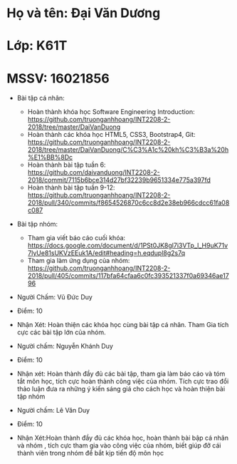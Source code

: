 ﻿# Họ và tên: Đại Văn Dương
# Lớp: K61T
# MSSV: 16021856

* Bài tập cá nhân:
	- Hoàn thành khóa học Software Engineering Introduction: https://github.com/truonganhhoang/INT2208-2-2018/tree/master/DaiVanDuong
	- Hoàn thành các khóa học HTML5, CSS3, Bootstrap4, Git: https://github.com/truonganhhoang/INT2208-2-2018/tree/master/DaiVanDuong/C%C3%A1c%20kh%C3%B3a%20h%E1%BB%8Dc 
	- Hoàn thành bài tập tuần 6: https://github.com/daivanduong/INT2208-2-2018/commit/7115b6bce314d27bf32239b9651334e775a397fd
	- Hoàn thành bài tập tuần 9-12: https://github.com/truonganhhoang/INT2208-2-2018/pull/340/commits/f8654526870c6cc8d2e38eb966cdcc61fa08c087
* Bài tập nhóm:
	- Tham gia viết báo cáo cuối khóa: https://docs.google.com/document/d/1PSt0JK8gl7i3VTp_l_H9uK71v7lyUe81sUKVzEEuk1A/edit#heading=h.eqdupl8g2s7q
	- Tham gia làm ứng dụng của nhóm: https://github.com/truonganhhoang/INT2208-2-2018/pull/405/commits/117bfa64cfaa6c0fc393521337f0a69346ae1796 

* Người Chấm: Vũ Đức Duy
* Điểm: 10
* Nhận Xét: Hoàn thiện các khóa học cùng bài tập cá nhân. Tham Gia tích cực các bài tập lớn của nhóm.

* Người chấm: Nguyễn Khánh Duy
* Điểm: 10
* Nhận xét: Hoàn thành đầy đủ các bài tập, tham gia làm báo cáo và tóm tắt môn học, tích cực hoàn thành công việc của nhóm. Tích cực trao đổi thảo luận đưa ra những ý kiến sáng giá cho cách học và hoàn thiện bài tập nhóm

* Người chấm: Lê Văn Duy
* Điểm: 10
* Nhận Xét:Hoàn thành đầy đủ các khóa học, hoàn thành bài bập cá nhân và nhóm , tích cực tham gia vào công việc của nhóm, biết giúp đỡ cái thành viên trong nhóm để bắt kịp tiến độ môn học
